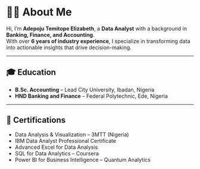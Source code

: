 # 👩‍💻 About Me

Hi, I’m **Adepoju Temitope Elizabeth**, a **Data Analyst** with a background in **Banking, Finance, and Accounting**.  
With over **6 years of industry experience**, I specialize in transforming data into actionable insights that drive decision-making.

---

## 🎓 Education
- **B.Sc. Accounting** – Lead City University, Ibadan, Nigeria  
- **HND Banking and Finance** – Federal Polytechnic, Ede, Nigeria  

---

## 📜 Certifications
- Data Analysis & Visualization – 3MTT (Nigeria)
- IBM Data Analyst Professional Certificate  
- Advanced Excel for Data Analysis  
- SQL for Data Analytics – Coursera  
- Power BI for Business Intelligence – Quantum Analytics
